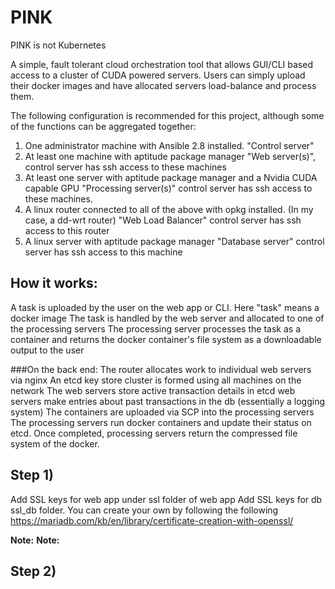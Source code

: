 # PINK
PINK is not Kubernetes

A simple, fault tolerant cloud orchestration tool that allows GUI/CLI based access to a cluster of CUDA powered servers. Users can simply upload their docker images and have allocated servers load-balance and process them.

The following configuration is recommended for this project, although some of the functions can be aggregated together:

1) One administrator machine with Ansible 2.8 installed. "Control server"
2) At least one machine with aptitude package manager "Web server(s)", 
    control server has ssh access to these machines
3) At least one server with aptitude package manager and a Nvidia CUDA capable GPU "Processing server(s)" 
    control server has ssh access to these machines.
4) A linux router connected to all of the above with opkg installed. (In my case, a dd-wrt router) "Web Load Balancer" 
    control server has ssh access to this router
5) A linux server with aptitude package manager "Database server"
    control server has ssh access to this machine

## How it works:
A task is uploaded by the user on the web app or CLI. Here "task" means a docker image
The task is handled by the web server and allocated to one of the processing servers
The processing server processes the task as a container and returns the docker container's file system as a downloadable output to the user

###On the back end:
The router allocates work to individual web servers via nginx
An etcd key store cluster is formed using all machines on the network
The web servers store active transaction details in etcd
web servers make entries about past transactions in the db (essentially a logging system)
The containers are uploaded via SCP into the processing servers
The processing servers run docker containers and update their status on etcd.
Once completed, processing servers return the compressed file system of the docker.




## Step 1)
Add SSL keys for web app under ssl folder of web app
Add SSL keys for db ssl_db folder. You can create your own by following the following
https://mariadb.com/kb/en/library/certificate-creation-with-openssl/

**Note:** 
**Note:** 
## Step 2)


